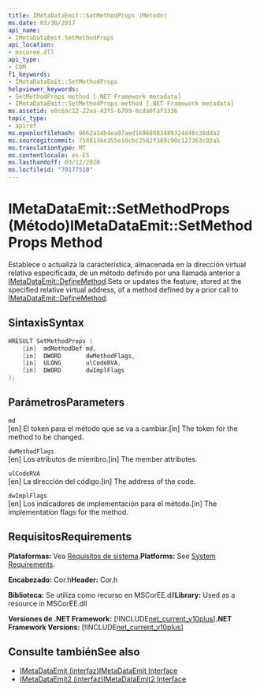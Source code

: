 ```yaml
---
title: IMetaDataEmit::SetMethodProps (Método)
ms.date: 03/30/2017
api_name:
- IMetaDataEmit.SetMethodProps
api_location:
- mscoree.dll
api_type:
- COM
f1_keywords:
- IMetaDataEmit::SetMethodProps
helpviewer_keywords:
- SetMethodProps method [.NET Framework metadata]
- IMetaDataEmit::SetMethodProps method [.NET Framework metadata]
ms.assetid: e0c6ac12-22ea-43f5-b799-8cda0faf3336
topic_type:
- apiref
ms.openlocfilehash: 9662a14b4ea97aed16968083489324d46c38dda2
ms.sourcegitcommit: 7588136e355e10cbc2582f389c90c127363c02a5
ms.translationtype: MT
ms.contentlocale: es-ES
ms.lasthandoff: 03/12/2020
ms.locfileid: "79177510"
---
```

# <a name="imetadataemitsetmethodprops-method"></a><span data-ttu-id="1ff16-102">IMetaDataEmit::SetMethodProps (Método)</span><span class="sxs-lookup"><span data-stu-id="1ff16-102">IMetaDataEmit::SetMethodProps Method</span></span>
<span data-ttu-id="1ff16-103">Establece o actualiza la característica, almacenada en la dirección virtual relativa especificada, de un método definido por una llamada anterior a [IMetaDataEmit::DefineMethod](../../../../docs/framework/unmanaged-api/metadata/imetadataemit-definemethod-method.md).</span><span class="sxs-lookup"><span data-stu-id="1ff16-103">Sets or updates the feature, stored at the specified relative virtual address, of a method defined by a prior call to [IMetaDataEmit::DefineMethod](../../../../docs/framework/unmanaged-api/metadata/imetadataemit-definemethod-method.md).</span></span>  
  
## <a name="syntax"></a><span data-ttu-id="1ff16-104">Sintaxis</span><span class="sxs-lookup"><span data-stu-id="1ff16-104">Syntax</span></span>  
  
```cpp  
HRESULT SetMethodProps (
    [in]  mdMethodDef md,
    [in]  DWORD       dwMethodFlags,  
    [in]  ULONG       ulCodeRVA,
    [in]  DWORD       dwImplFlags
);  
```  
  
## <a name="parameters"></a><span data-ttu-id="1ff16-105">Parámetros</span><span class="sxs-lookup"><span data-stu-id="1ff16-105">Parameters</span></span>  
 `md`  
 <span data-ttu-id="1ff16-106">[en] El token para el método que se va a cambiar.</span><span class="sxs-lookup"><span data-stu-id="1ff16-106">[in] The token for the method to be changed.</span></span>  
  
 `dwMethodFlags`  
 <span data-ttu-id="1ff16-107">[en] Los atributos de miembro.</span><span class="sxs-lookup"><span data-stu-id="1ff16-107">[in] The member attributes.</span></span>  
  
 `ulCodeRVA`  
 <span data-ttu-id="1ff16-108">[en] La dirección del código.</span><span class="sxs-lookup"><span data-stu-id="1ff16-108">[in] The address of the code.</span></span>  
  
 `dwImplFlags`  
 <span data-ttu-id="1ff16-109">[en] Los indicadores de implementación para el método.</span><span class="sxs-lookup"><span data-stu-id="1ff16-109">[in] The implementation flags for the method.</span></span>  
  
## <a name="requirements"></a><span data-ttu-id="1ff16-110">Requisitos</span><span class="sxs-lookup"><span data-stu-id="1ff16-110">Requirements</span></span>  
 <span data-ttu-id="1ff16-111">**Plataformas:** Vea [Requisitos de sistema](../../../../docs/framework/get-started/system-requirements.md).</span><span class="sxs-lookup"><span data-stu-id="1ff16-111">**Platforms:** See [System Requirements](../../../../docs/framework/get-started/system-requirements.md).</span></span>  
  
 <span data-ttu-id="1ff16-112">**Encabezado:** Cor.h</span><span class="sxs-lookup"><span data-stu-id="1ff16-112">**Header:** Cor.h</span></span>  
  
 <span data-ttu-id="1ff16-113">**Biblioteca:** Se utiliza como recurso en MSCorEE.dll</span><span class="sxs-lookup"><span data-stu-id="1ff16-113">**Library:** Used as a resource in MSCorEE.dll</span></span>  
  
 <span data-ttu-id="1ff16-114">**Versiones de .NET Framework:** [!INCLUDE[net_current_v10plus](../../../../includes/net-current-v10plus-md.md)]</span><span class="sxs-lookup"><span data-stu-id="1ff16-114">**.NET Framework Versions:** [!INCLUDE[net_current_v10plus](../../../../includes/net-current-v10plus-md.md)]</span></span>  
  
## <a name="see-also"></a><span data-ttu-id="1ff16-115">Consulte también</span><span class="sxs-lookup"><span data-stu-id="1ff16-115">See also</span></span>

- [<span data-ttu-id="1ff16-116">IMetaDataEmit (interfaz)</span><span class="sxs-lookup"><span data-stu-id="1ff16-116">IMetaDataEmit Interface</span></span>](../../../../docs/framework/unmanaged-api/metadata/imetadataemit-interface.md)
- [<span data-ttu-id="1ff16-117">IMetaDataEmit2 (interfaz)</span><span class="sxs-lookup"><span data-stu-id="1ff16-117">IMetaDataEmit2 Interface</span></span>](../../../../docs/framework/unmanaged-api/metadata/imetadataemit2-interface.md)
